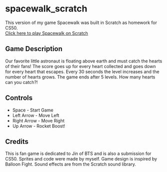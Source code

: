 # spacewalk_scratch
This version of my game Spacewalk was built in Scratch as homework for CS50. <br/>
[Click here to play Spacewalk on Scratch](https://scratch.mit.edu/projects/952443799/)

## Game Description
Our favorite little astronaut is floating above earth and must catch the hearts of their fans! The score goes up for every heart collected and goes down for every heart that escapes. Every 30 seconds the level increases and the number of hearts grows. The game ends after 5 levels. How many hearts can you catch?!

## Controls
* Space - Start Game
* Left Arrow - Move Left
* Right Arrow - Move Right
* Up Arrow - Rocket Boost!

## Credits
This is fan game is dedicated to Jin of BTS and is also a submission for CS50. Sprites and code were made by myself. Game design is inspired by Balloon Fight. Sound effects are from the Scratch sound library.
